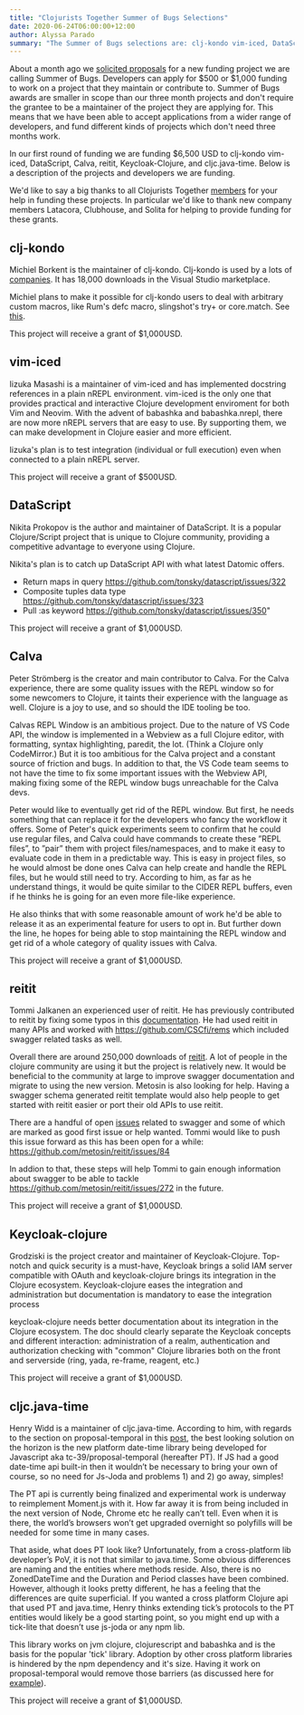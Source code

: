```yaml
---
title: "Clojurists Together Summer of Bugs Selections"
date: 2020-06-24T06:00:00+12:00
author: Alyssa Parado
summary: "The Summer of Bugs selections are: clj-kondo vim-iced, DataScript, Calva, reitit, Keycloak-Clojure, cljc.java-time"
---
```


About a month ago we [solicited proposals](/news/announcing-summer-of-bugs/) for a new funding project we are calling Summer of Bugs. Developers can apply for $500 or $1,000 funding to work on a project that they maintain or contribute to. Summer of Bugs awards are smaller in scope than our three month projects and don't require the grantee to be a maintainer of the project they are applying for. This means that we have been able to accept applications from a wider range of developers, and fund different kinds of projects which don't need three months work.

In our first round of funding we are funding $6,500 USD to clj-kondo vim-iced, DataScript, Calva, reitit, Keycloak-Clojure, and cljc.java-time. Below is a description of the projects and developers we are funding.

We'd like to say a big thanks to all Clojurists Together [members](/members/) for your help in funding these projects. In particular we'd like to thank new company members Latacora, Clubhouse, and Solita for helping to provide funding for these grants.

## clj-kondo

Michiel Borkent is the maintainer of clj-kondo. Clj-kondo is used by a lots of [companies](https://github.com/borkdude/clj-kondo/blob/master/doc/companies.md). It has 18,000 downloads in the Visual Studio marketplace.

Michiel plans to make it possible for clj-kondo users to deal with arbitrary custom macros, like Rum's defc macro, slingshot's try+ or core.match. See [this](https://github.com/borkdude/clj-kondo/issues/811).

This project will receive a grant of $1,000USD.

## vim-iced

Iizuka Masashi is a maintainer of vim-iced and has implemented docstring references in a plain nREPL environment. vim-iced is the only one that provides practical and interactive Clojure development enviroment for both Vim and Neovim. With the advent of babashka and babashka.nrepl, there are now more nREPL servers that are easy to use. By supporting them, we can make development in Clojure easier and more efficient.

Iizuka's plan is to test integration (individual or full execution) even when connected to a plain nREPL server.

This project will receive a grant of $500USD.


## DataScript

Nikita Prokopov is the author and maintainer of DataScript. It is a popular Clojure/Script project that is unique to Clojure community, providing a competitive advantage to everyone using Clojure.

Nikita's plan is to catch up DataScript API with what latest Datomic offers.

* Return maps in query https://github.com/tonsky/datascript/issues/322
* Composite tuples data type https://github.com/tonsky/datascript/issues/323
* Pull :as keyword https://github.com/tonsky/datascript/issues/350"

This project will receive a grant of $1,000USD.


## Calva

Peter Strömberg is the creator and main contributor to Calva. For the Calva experience, there are some quality issues with the REPL window so for some newcomers to Clojure, it taints their experience with the language as well. Clojure is a joy to use, and so should the IDE tooling be too.

Calvas REPL Window is an ambitious project. Due to the nature of VS Code API, the window is implemented in a Webview as a full Clojure editor, with formatting, syntax highlighting, paredit, the lot. (Think a Clojure only CodeMirror.) But it is too ambitious for the Calva project and a constant source of friction and bugs. In addition to that, the VS Code team seems to not have the time to fix some important issues with the Webview API, making fixing some of the REPL window bugs unreachable for the Calva devs.

Peter would like to eventually get rid of the REPL window. But first, he needs something that can replace it for the developers who fancy the workflow it offers. Some of Peter's quick experiments seem to confirm that he could use regular files, and Calva could have commands to create these ”REPL files”, to ”pair” them with project files/namespaces, and to make it easy to evaluate code in them in a predictable way. This is easy in project files, so he would almost be done ones Calva can help create and handle the REPL files, but he would still need to try. According to him, as far as he understand things, it would be quite similar to the CIDER REPL buffers, even if he thinks he is going for an even more file-like experience.

He also thinks that with some reasonable amount of work he'd be able to release it as an experimental feature for users to opt in. But further down the line, he hopes for being able to stop maintaining the REPL window and get rid of a whole category of quality issues with Calva.

This project will receive a grant of $1,000USD.


## reitit

Tommi Jalkanen an experienced user of reitit. He has previously contributed to reitit by fixing some typos in this [documentation](https://github.com/metosin/reitit/pull/211). He had used reitit in many APIs and worked with https://github.com/CSCfi/rems which included swagger related tasks as well.

Overall there are around 250,000 downloads of [reitit](https://clojars.org/metosin/reitit). A lot of people in the clojure community are using it but the project is relatively new. It would be beneficial to the community at large to improve swagger documentation and migrate to using the new version. Metosin is also looking for help. Having a swagger schema generated reitit template would also help people to get started with reitit easier or port their old APIs to use reitit.

There are a handful of open [issues](https://github.com/metosin/reitit/issues?q=is%3Aissue+is%3Aopen+swagger) related to swagger and some of which are marked as good first issue or help wanted. Tommi would like to push this issue forward as this has been open for a while: https://github.com/metosin/reitit/issues/84

In addion to that, these steps will help Tommi to gain enough information about swagger to be able to tackle https://github.com/metosin/reitit/issues/272 in the future.

This project will receive a grant of $1,000USD.


## Keycloak-clojure

Grodziski is the project creator and maintainer of Keycloak-Clojure. Top-notch and quick security is a must-have, Keycloak brings a solid IAM server compatible with OAuth and keycloak-clojure brings its integration in the Clojure ecosystem. Keycloak-clojure eases the integration and administration but documentation is mandatory to ease the integration process

keycloak-clojure needs better documentation about its integration in the Clojure ecosystem. The doc should clearly separate the Keycloak concepts and different interaction: administration of a realm, authentication and authorization checking with "common" Clojure libraries both on the front and serverside (ring, yada, re-frame, reagent, etc.)

This project will receive a grant of $1,000USD.


## cljc.java-time

Henry Widd is a maintainer of cljc.java-time. According to him, with regards to the section on proposal-temporal in this [post](https://github.com/henryw374/cljc.java-time), the best looking solution on the horizon is the new platform date-time library being developed for Javascript aka tc-39/proposal-temporal (hereafter PT). If JS had a good date-time api built-in then it wouldn’t be necessary to bring your own of course, so no need for Js-Joda and problems 1) and 2) go away, simples!

The PT api is currently being finalized and experimental work is underway to reimplement Moment.js with it. How far away it is from being included in the next version of Node, Chrome etc he really can’t tell. Even when it is there, the world’s browsers won’t get upgraded overnight so polyfills will be needed for some time in many cases.

That aside, what does PT look like? Unfortunately, from a cross-platform lib developer’s PoV, it is not that similar to java.time. Some obvious differences are naming and the entities where methods reside. Also, there is no ZonedDateTime and the Duration and Period classes have been combined. However, although it looks pretty different, he has a feeling that the differences are quite superficial. If you wanted a cross platform Clojure api that used PT and java.time, Henry thinks extending tick’s protocols to the PT entities would likely be a good starting point, so you might end up with a tick-lite that doesn’t use js-joda or any npm lib.

This library works on jvm clojure, clojurescript and babashka and is the basis for the popular 'tick' library. Adoption by other cross platform libraries is hindered by the npm dependency and it's size. Having it work on proposal-temporal would remove those barriers (as discussed here for [example](https://github.com/metosin/malli/issues/49)).

This project will receive a grant of $1,000USD.